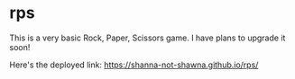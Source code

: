 # rps

This is a very basic Rock, Paper, Scissors game. I have plans to upgrade it soon!

Here's the deployed link:
https://shanna-not-shawna.github.io/rps/